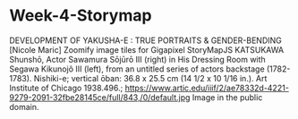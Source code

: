 # Week-4-Storymap
DEVELOPMENT OF YAKUSHA-E : TRUE PORTRAITS & GENDER-BENDING
[Nicole Maric] Zoomify image tiles for Gigapixel StoryMapJS 
KATSUKAWA Shunshō, Actor Sawamura Sōjūrō III (right) in His Dressing Room with Segawa Kikunojô III (left), from an untitled series of actors backstage (1782-1783). Nishiki-e; vertical ōban: 36.8 x 25.5 cm (14 1/2 x 10 1/16 in.). Art Institute of Chicago 1938.496.;
https://www.artic.edu/iiif/2/ae78332d-4221-9279-2091-32fbe28145ce/full/843,/0/default.jpg
Image in the public domain.

